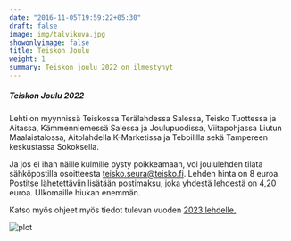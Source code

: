 ```yaml
---
date: "2016-11-05T19:59:22+05:30"
draft: false
image: img/talvikuva.jpg
showonlyimage: false
title: Teiskon Joulu
weight: 1
summary: Teiskon joulu 2022 on ilmestynyt
---
```


##### Teiskon Joulu 2022

Lehti on myynnissä Teiskossa Terälahdessa Salessa, Teisko Tuottessa ja Aitassa, Kämmenniemessä Salessa ja Joulupuodissa, Viitapohjassa Liutun Maalaistalossa, Aitolahdella K-Marketissa ja Teboililla sekä Tampereen keskustassa Sokoksella.

Ja jos ei ihan näille kulmille pysty poikkeamaan, voi joululehden tilata sähköpostilla osoitteesta teisko.seura@teisko.fi. Lehden hinta on 8 euroa. Postitse lähetettäviin lisätään postimaksu, joka yhdestä lehdestä on 4,20 euroa. Ulkomaille hiukan enemmän.

Katso myös ohjeet myös tiedot tulevan vuoden [2023 lehdelle.](../lehti/ennenjoulua)

![plot](/teiskoseura/img/joulu2022.png) 
